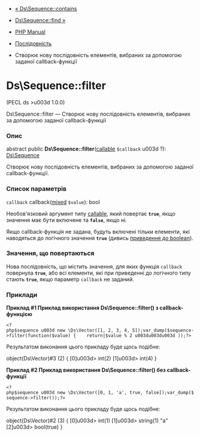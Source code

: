 - [« Ds\Sequence::contains](ds-sequence.contains.md)
- [Ds\Sequence::find »](ds-sequence.find.md)

- [PHP Manual](index.md)
- [Послідовність](class.ds-sequence.md)
- Створює нову послідовність елементів, вибраних за допомогою
заданої callback-функції

# Ds\Sequence::filter

(PECL ds \>u003d 1.0.0)

Ds\Sequence::filter — Створює нову послідовність елементів,
вибраних за допомогою заданої callback-функції

### Опис

abstract public
**Ds\Sequence::filter**([callable](language.types.callable.md)
`$callback` u003d ?): [Ds\Sequence](class.ds-sequence.md)

Створює нову послідовність елементів, вибраних за допомогою
заданої callback-функції.

### Список параметрів

`callback`
callback([mixed](language.types.declarations.md#language.types.declarations.mixed)
`$value`): bool

Необов'язковий аргумент типу [callable](language.types.callable.md),
який повертає **`true`**, якщо значення має бути включене та
**`false`**, якщо ні.

Якщо callback-функція не задана, будуть включені тільки елементи,
які наводяться до логічного значення **`true`** (дивись [приведення
до boolean](language.types.boolean.md#language.types.boolean.casting)).

### Значення, що повертаються

Нова послідовність, що містить значення, для яких функція
`callback` повернула **`true`**, або всі елементи, які при приведенні
до логічного типу стають **`true`**, якщо параметр `callback` не
заданий.

### Приклади

**Приклад #1 Приклад використання **Ds\Sequence::filter()** з
callback-функцією**

` <?php$sequence u003d new \Ds\Vector([1, 2, 3, 4, 5]);var_dump($sequence->filter(function($value) {    return|$value % 2 u003du003du003d ));?> `

Результатом виконання цього прикладу буде щось подібне:

object(Ds\Vector)#3 (2) {
[0]u003d>
int(2)
[1]u003d>
int(4)
}

**Приклад #2 Приклад використання **Ds\Sequence::filter()** без
callback-функції**

` <?php$sequence u003d new \Ds\Vector([0, 1, 'a', true, false]);var_dump($sequence->filter());?> `

Результатом виконання цього прикладу буде щось подібне:

object(Ds\Vector)#2 (3) {
[0]u003d>
int(1)
[1]u003d>
string(1) "a"
[2]u003d>
bool(true)
}
